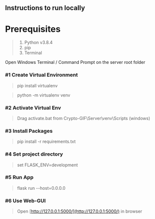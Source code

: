 ## **Instructions to run locally**

# **Prerequisites**
>1. Python v3.8.4
>2. pip
>3. Terminal

Open Windows Terminal / Command Prompt on the server root folder

### #1 Create Virtual Environment

>pip install virtualenv

>python -m virtualenv venv

### #2 Activate Virtual Env

>Drag activate.bat from Crypto-GIF\Server\venv\Scripts (windows)

### #3 Install Packages

>pip install -r requirements.txt

### #4 Set project directory

>set FLASK_ENV=development

### #5 Run App

>flask run --host=0.0.0.0

### #6 Use Web-GUI

>Open [http://127.0.0.1:5000/](http://127.0.0.1:5000/) in browser

